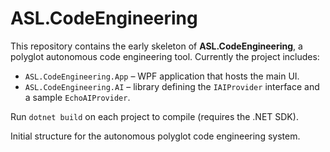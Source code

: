 # ASL.CodeEngineering

This repository contains the early skeleton of **ASL.CodeEngineering**, a polyglot
autonomous code engineering tool. Currently the project includes:

- `ASL.CodeEngineering.App` – WPF application that hosts the main UI.
- `ASL.CodeEngineering.AI` – library defining the `IAIProvider` interface and a
  sample `EchoAIProvider`.

Run `dotnet build` on each project to compile (requires the .NET SDK).

Initial structure for the autonomous polyglot code engineering system.

